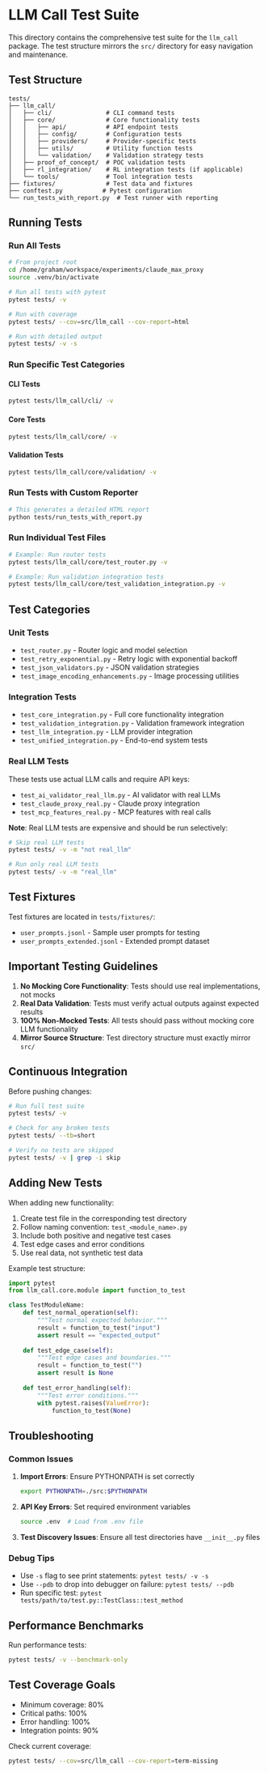 # LLM Call Test Suite

This directory contains the comprehensive test suite for the `llm_call` package. The test structure mirrors the `src/` directory for easy navigation and maintenance.

## Test Structure

```
tests/
├── llm_call/
│   ├── cli/               # CLI command tests
│   ├── core/              # Core functionality tests
│   │   ├── api/           # API endpoint tests
│   │   ├── config/        # Configuration tests
│   │   ├── providers/     # Provider-specific tests
│   │   ├── utils/         # Utility function tests
│   │   └── validation/    # Validation strategy tests
│   ├── proof_of_concept/  # POC validation tests
│   ├── rl_integration/    # RL integration tests (if applicable)
│   └── tools/             # Tool integration tests
├── fixtures/              # Test data and fixtures
├── conftest.py           # Pytest configuration
└── run_tests_with_report.py  # Test runner with reporting
```

## Running Tests

### Run All Tests
```bash
# From project root
cd /home/graham/workspace/experiments/claude_max_proxy
source .venv/bin/activate

# Run all tests with pytest
pytest tests/ -v

# Run with coverage
pytest tests/ --cov=src/llm_call --cov-report=html

# Run with detailed output
pytest tests/ -v -s
```

### Run Specific Test Categories

#### CLI Tests
```bash
pytest tests/llm_call/cli/ -v
```

#### Core Tests
```bash
pytest tests/llm_call/core/ -v
```

#### Validation Tests
```bash
pytest tests/llm_call/core/validation/ -v
```

### Run Tests with Custom Reporter
```bash
# This generates a detailed HTML report
python tests/run_tests_with_report.py
```

### Run Individual Test Files
```bash
# Example: Run router tests
pytest tests/llm_call/core/test_router.py -v

# Example: Run validation integration tests
pytest tests/llm_call/core/test_validation_integration.py -v
```

## Test Categories

### Unit Tests
- `test_router.py` - Router logic and model selection
- `test_retry_exponential.py` - Retry logic with exponential backoff
- `test_json_validators.py` - JSON validation strategies
- `test_image_encoding_enhancements.py` - Image processing utilities

### Integration Tests
- `test_core_integration.py` - Full core functionality integration
- `test_validation_integration.py` - Validation framework integration
- `test_llm_integration.py` - LLM provider integration
- `test_unified_integration.py` - End-to-end system tests

### Real LLM Tests
These tests use actual LLM calls and require API keys:
- `test_ai_validator_real_llm.py` - AI validator with real LLMs
- `test_claude_proxy_real.py` - Claude proxy integration
- `test_mcp_features_real.py` - MCP features with real calls

**Note**: Real LLM tests are expensive and should be run selectively:
```bash
# Skip real LLM tests
pytest tests/ -v -m "not real_llm"

# Run only real LLM tests
pytest tests/ -v -m "real_llm"
```

## Test Fixtures

Test fixtures are located in `tests/fixtures/`:
- `user_prompts.jsonl` - Sample user prompts for testing
- `user_prompts_extended.jsonl` - Extended prompt dataset

## Important Testing Guidelines

1. **No Mocking Core Functionality**: Tests should use real implementations, not mocks
2. **Real Data Validation**: Tests must verify actual outputs against expected results
3. **100% Non-Mocked Tests**: All tests should pass without mocking core LLM functionality
4. **Mirror Source Structure**: Test directory structure must exactly mirror `src/`

## Continuous Integration

Before pushing changes:
```bash
# Run full test suite
pytest tests/ -v

# Check for any broken tests
pytest tests/ --tb=short

# Verify no tests are skipped
pytest tests/ -v | grep -i skip
```

## Adding New Tests

When adding new functionality:
1. Create test file in the corresponding test directory
2. Follow naming convention: `test_<module_name>.py`
3. Include both positive and negative test cases
4. Test edge cases and error conditions
5. Use real data, not synthetic test data

Example test structure:
```python
import pytest
from llm_call.core.module import function_to_test

class TestModuleName:
    def test_normal_operation(self):
        """Test normal expected behavior."""
        result = function_to_test("input")
        assert result == "expected_output"
    
    def test_edge_case(self):
        """Test edge cases and boundaries."""
        result = function_to_test("")
        assert result is None
    
    def test_error_handling(self):
        """Test error conditions."""
        with pytest.raises(ValueError):
            function_to_test(None)
```

## Troubleshooting

### Common Issues

1. **Import Errors**: Ensure PYTHONPATH is set correctly
   ```bash
   export PYTHONPATH=./src:$PYTHONPATH
   ```

2. **API Key Errors**: Set required environment variables
   ```bash
   source .env  # Load from .env file
   ```

3. **Test Discovery Issues**: Ensure all test directories have `__init__.py` files

### Debug Tips

- Use `-s` flag to see print statements: `pytest tests/ -v -s`
- Use `--pdb` to drop into debugger on failure: `pytest tests/ --pdb`
- Run specific test: `pytest tests/path/to/test.py::TestClass::test_method`

## Performance Benchmarks

Run performance tests:
```bash
pytest tests/ -v --benchmark-only
```

## Test Coverage Goals

- Minimum coverage: 80%
- Critical paths: 100%
- Error handling: 100%
- Integration points: 90%

Check current coverage:
```bash
pytest tests/ --cov=src/llm_call --cov-report=term-missing
```